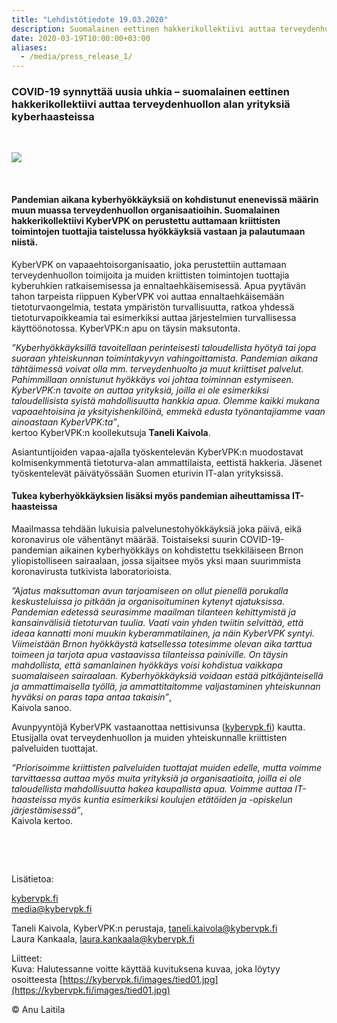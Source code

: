 ```yaml
---
title: "Lehdistötiedote 19.03.2020"
description: Suomalainen eettinen hakkerikollektiivi auttaa terveydenhuollon alan yrityksiä kyberhaasteissa. KyberVPK on vapaaehtoisorganisaatio, joka perustettiin auttamaan terveydenhuollon toimijoita ja muiden kriittisten toimintojen tuottajia kyberuhkien ratkaisemisessa ja ennaltaehkäisemisessä.
date: 2020-03-19T10:00:00+03:00
aliases:
  - /media/press_release_1/
---
```



### COVID-19 synnyttää uusia uhkia – suomalainen eettinen hakkerikollektiivi auttaa terveydenhuollon alan yrityksiä kyberhaasteissa 

&nbsp;

![](/images/tied01.jpg)

&nbsp;

#### Pandemian aikana kyberhyökkäyksiä on kohdistunut enenevissä määrin muun muassa terveydenhuollon organisaatioihin. Suomalainen hakkerikollektiivi KyberVPK on perustettu auttamaan kriittisten toimintojen tuottajia taistelussa hyökkäyksiä vastaan ja palautumaan niistä.

KyberVPK on vapaaehtoisorganisaatio, joka perustettiin auttamaan terveydenhuollon toimijoita ja muiden kriittisten toimintojen tuottajia kyberuhkien ratkaisemisessa ja ennaltaehkäisemisessä. Apua pyytävän tahon tarpeista riippuen KyberVPK voi auttaa ennaltaehkäisemään tietoturvaongelmia, testata ympäristön turvallisuutta, ratkoa yhdessä tietoturvapoikkeamia tai esimerkiksi auttaa järjestelmien turvallisessa käyttöönotossa. KyberVPK:n apu on täysin maksutonta.

_”Kyberhyökkäyksillä tavoitellaan perinteisesti taloudellista hyötyä tai jopa suoraan yhteiskunnan toimintakyvyn vahingoittamista. Pandemian aikana tähtäimessä voivat olla mm. terveydenhuolto ja muut kriittiset palvelut. Pahimmillaan onnistunut hyökkäys voi johtaa toiminnan estymiseen. KyberVPK:n tavoite on auttaa yrityksiä, joilla ei ole esimerkiksi taloudellisista syistä mahdollisuutta hankkia apua. Olemme kaikki mukana vapaaehtoisina ja yksityishenkilöinä, emmekä edusta työnantajiamme vaan ainoastaan KyberVPK:ta”_,\
kertoo KyberVPK:n koollekutsuja **Taneli Kaivola**.

Asiantuntijoiden vapaa-ajalla työskentelevän KyberVPK:n muodostavat kolmisenkymmentä tietoturva-alan ammattilaista, eettistä hakkeria. Jäsenet työskentelevät päivätyössään Suomen eturivin IT-alan yrityksissä. 

#### Tukea kyberhyökkäyksien lisäksi myös pandemian aiheuttamissa IT-haasteissa

Maailmassa tehdään lukuisia palvelunestohyökkäyksiä joka päivä, eikä koronavirus ole vähentänyt määrää. Toistaiseksi suurin COVID-19-pandemian aikainen kyberhyökkäys on kohdistettu tsekkiläiseen Brnon yliopistolliseen sairaalaan, jossa sijaitsee myös yksi maan suurimmista koronavirusta tutkivista laboratorioista.

_”Ajatus maksuttoman avun tarjoamiseen on ollut pienellä porukalla keskusteluissa jo pitkään ja organisoituminen kytenyt ajatuksissa. Pandemian edetessä seurasimme maailman tilanteen kehittymistä ja kansainvälisiä tietoturvan tuulia. Vaati vain yhden twiitin selvittää, että ideaa kannatti moni muukin kyberammatilainen, ja näin KyberVPK syntyi. Viimeistään Brnon hyökkäystä katsellessa totesimme olevan aika tarttua toimeen ja tarjota apua vastaavissa tilanteissa painiville. On täysin mahdollista, että samanlainen hyökkäys voisi kohdistua vaikkapa suomalaiseen sairaalaan. Kyberhyökkäyksiä voidaan estää pitkäjänteisellä ja ammattimaisella työllä, ja ammattitaitomme valjastaminen yhteiskunnan hyväksi on paras tapa antaa takaisin”_,\
Kaivola sanoo.

Avunpyyntöjä KyberVPK vastaanottaa nettisivunsa ([kybervpk.fi](https://kybervpk.fi/)) kautta. Etusijalla ovat terveydenhuollon ja muiden yhteiskunnalle kriittisten palveluiden tuottajat.

_“Priorisoimme kriittisten palveluiden tuottajat muiden edelle, mutta voimme tarvittaessa auttaa myös muita yrityksiä ja organisaatioita, joilla ei ole taloudellista mahdollisuutta hakea kaupallista apua. Voimme auttaa IT-haasteissa myös kuntia esimerkiksi koulujen etätöiden ja -opiskelun järjestämisessä”_,\
Kaivola kertoo.

&nbsp;

&nbsp;

Lisätietoa:

[kybervpk.fi](https://kybervpk.fi/)
\
[media@kybervpk.fi](mailto:media@kybervpk.fi)

Taneli Kaivola, KyberVPK:n perustaja, [taneli.kaivola@kybervpk.fi](mailto:taneli.kaivola@kybervpk.fi)
\
Laura Kankaala, [laura.kankaala@kybervpk.fi](mailto:laura.kankaala@kybervpk.fi)



Liitteet: 
\
Kuva: Halutessanne voitte käyttää kuvituksena kuvaa, joka löytyy osoitteesta [https://kybervpk.fi/images/tied01.jpg](https://kybervpk.fi/images/tied01.jpg)

© Anu Laitila